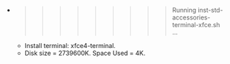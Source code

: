 * >>>>>>>>> Running inst-std-accessories-terminal-xfce.sh ...
  * Install terminal: xfce4-terminal.
  * Disk size = 2739600K. Space Used = 4K.
